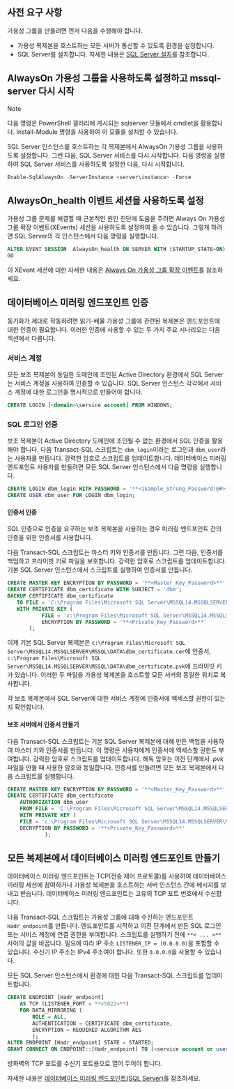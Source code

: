 ## <a name="prerequisites"></a>사전 요구 사항

가용성 그룹을 만들려면 먼저 다음을 수행해야 합니다.

- 가용성 복제본을 호스트하는 모든 서버가 통신할 수 있도록 환경을 설정합니다.
- SQL Server를 설치합니다. 자세한 내용은 [SQL Server 설치](../database-engine/install-windows/install-sql-server.md)를 참조합니다.

## <a name="enable-always-on-availability-groups-and-restart-mssql-server"></a>AlwaysOn 가용성 그룹을 사용하도록 설정하고 mssql-server 다시 시작

>[!NOTE]
>다음 명령은 PowerShell 갤러리에 게시되는 sqlserver 모듈에서 cmdlet을 활용합니다. Install-Module 명령을 사용하여 이 모듈을 설치할 수 있습니다.

SQL Server 인스턴스를 호스트하는 각 복제본에서 AlwaysOn 가용성 그룹을 사용하도록 설정합니다. 그런 다음, SQL Server 서비스를 다시 시작합니다. 다음 명령을 실행하여 SQL Server 서비스를 사용하도록 설정한 다음, 다시 시작합니다.

```powershell
Enable-SqlAlwaysOn -ServerInstance <server\instance> -Force
```

## <a name="enable-an-alwayson_health-event-session"></a>AlwaysOn_health 이벤트 세션을 사용하도록 설정

 가용성 그룹 문제를 해결할 때 근본적인 원인 진단에 도움을 주려면 Always On 가용성 그룹 확장 이벤트(XEvents) 세션을 사용하도록 설정하여 줄 수 있습니다. 그렇게 하려면 SQL Server의 각 인스턴스에서 다음 명령을 실행합니다.

```sql
ALTER EVENT SESSION  AlwaysOn_health ON SERVER WITH (STARTUP_STATE=ON);
GO
```

이 XEvent 세션에 대한 자세한 내용은 [Always On 가용성 그룹 확장 이벤트](../database-engine/availability-groups/windows/always-on-extended-events.md)를 참조하세요.

## <a name="database-mirroring-endpoint-authentication"></a>데이터베이스 미러링 엔드포인트 인증

동기화가 제대로 작동하려면 읽기-배율 가용성 그룹에 관련된 복제본은 엔드포인트에 대한 인증이 필요합니다. 이러한 인증에 사용할 수 있는 두 가지 주요 시나리오는 다음 섹션에서 다룹니다.

### <a name="service-account"></a>서비스 계정

모든 보조 복제본이 동일한 도메인에 조인된 Active Directory 환경에서 SQL Server는 서비스 계정을 사용하여 인증할 수 있습니다. SQL Server 인스턴스 각각에서 서비스 계정에 대한 로그인을 명시적으로 만들어야 합니다.

```sql
CREATE LOGIN [<domain>\service account] FROM WINDOWS;
```

### <a name="sql-login-authentication"></a>SQL 로그인 인증

보조 복제본이 Active Directory 도메인에 조인될 수 없는 환경에서 SQL 인증을 활용해야 합니다. 다음 Transact-SQL 스크립트는 `dbm_login`이라는 로그인과 `dbm_user`라는 사용자를 만듭니다. 강력한 암호로 스크립트를 업데이트합니다. 데이터베이스 미러링 엔드포인트 사용자를 만들려면 모든 SQL Server 인스턴스에서 다음 명령을 실행합니다.

```sql
CREATE LOGIN dbm_login WITH PASSWORD = '**<1Sample_Strong_Password!@#>**';
CREATE USER dbm_user FOR LOGIN dbm_login;
```

#### <a name="certificate-authentication"></a>인증서 인증

SQL 인증으로 인증을 요구하는 보조 복제본을 사용하는 경우 미러링 엔드포인트 간의 인증을 위한 인증서를 사용합니다.

다음 Transact-SQL 스크립트는 마스터 키와 인증서를 만듭니다. 그런 다음, 인증서를 백업하고 프라이빗 키로 파일을 보호합니다. 강력한 암호로 스크립트를 업데이트합니다. 기본 SQL Server 인스턴스에서 스크립트를 실행하여 인증서를 만듭니다.

```sql
CREATE MASTER KEY ENCRYPTION BY PASSWORD = '**<Master_Key_Password>**';
CREATE CERTIFICATE dbm_certificate WITH SUBJECT = 'dbm';
BACKUP CERTIFICATE dbm_certificate
   TO FILE = 'C:\Program Files\Microsoft SQL Server\MSSQL14.MSSQLSERVER\MSSQL\DATA\dbm_certificate.cer'
   WITH PRIVATE KEY (
           FILE = 'c:\Program Files\Microsoft SQL Server\MSSQL14.MSSQLSERVER\MSSQL\DATA\dbm_certificate.pvk',
           ENCRYPTION BY PASSWORD = '**<Private_Key_Password>**'
       );
```

이제 기본 SQL Server 복제본은 `c:\Program Files\Microsoft SQL Server\MSSQL14.MSSQLSERVER\MSSQL\DATA\dbm_certificate.cer`에 인증서, `c:\Program Files\Microsoft SQL Server\MSSQL14.MSSQLSERVER\MSSQL\DATA\dbm_certificate.pvk`에 프라이빗 키가 있습니다. 이러한 두 파일을 가용성 복제본을 호스트할 모든 서버의 동일한 위치로 복사합니다.

각 보조 복제본에서 SQL Server에 대한 서비스 계정에 인증서에 액세스할 권한이 있는지 확인합니다.

#### <a name="create-the-certificate-on-secondary-servers"></a>보조 서버에서 인증서 만들기

다음 Transact-SQL 스크립트는 기본 SQL Server 복제본에 대해 만든 백업을 사용하여 마스터 키와 인증서를 만듭니다. 이 명령은 사용자에게 인증서에 액세스할 권한도 부여합니다. 강력한 암호로 스크립트를 업데이트합니다. 해독 암호는 이전 단계에서 *.pvk* 파일을 만들 때 사용한 암호와 동일합니다. 인증서를 만들려면 모든 보조 복제본에서 다음 스크립트를 실행합니다.

```sql
CREATE MASTER KEY ENCRYPTION BY PASSWORD = '**<Master_Key_Password>**';
CREATE CERTIFICATE dbm_certificate
    AUTHORIZATION dbm_user
    FROM FILE = 'C:\Program Files\Microsoft SQL Server\MSSQL14.MSSQLSERVER\MSSQL\DATA\dbm_certificate.cer'
    WITH PRIVATE KEY (
    FILE = 'c:\Program Files\Microsoft SQL Server\MSSQL14.MSSQLSERVER\MSSQL\DATA\dbm_certificate.pvk',
    DECRYPTION BY PASSWORD = '**<Private_Key_Password>**'
            );
```

## <a name="create-database-mirroring-endpoints-on-all-replicas"></a>모든 복제본에서 데이터베이스 미러링 엔드포인트 만들기

데이터베이스 미러링 엔드포인트는 TCP(전송 제어 프로토콜)를 사용하여 데이터베이스 미러링 세션에 참여하거나 가용성 복제본을 호스트하는 서버 인스턴스 간에 메시지를 보내고 받습니다. 데이터베이스 미러링 엔드포인트는 고유의 TCP 포트 번호에서 수신합니다.

다음 Transact-SQL 스크립트는 가용성 그룹에 대해 수신하는 엔드포인트 `Hadr_endpoint`를 만듭니다. 엔드포인트를 시작하고 이전 단계에서 만든 SQL 로그인 또는 서비스 계정에 연결 권한을 부여합니다. 스크립트를 실행하기 전에 `**< ... >**` 사이의 값을 바꿉니다. 필요에 따라 IP 주소 `LISTENER_IP = (0.0.0.0)`을 포함할 수 있습니다. 수신기 IP 주소는 IPv4 주소여야 합니다. 또한 `0.0.0.0`을 사용할 수 있습니다.

모든 SQL Server 인스턴스에서 환경에 대한 다음 Transact-SQL 스크립트를 업데이트합니다.

```SQL
CREATE ENDPOINT [Hadr_endpoint]
    AS TCP (LISTENER_PORT = **<5022>**)
    FOR DATA_MIRRORING (
        ROLE = ALL,
        AUTHENTICATION = CERTIFICATE dbm_certificate,
        ENCRYPTION = REQUIRED ALGORITHM AES
        );
ALTER ENDPOINT [Hadr_endpoint] STATE = STARTED;
GRANT CONNECT ON ENDPOINT::[Hadr_endpoint] TO [<service account or user>];
```

방화벽의 TCP 포트를 수신기 포트용으로 열어 두어야 합니다.

자세한 내용은 [데이터베이스 미러링 엔드포인트(SQL Server)](https://docs.microsoft.com/sql/database-engine/database-mirroring/the-database-mirroring-endpoint-sql-server?view=sql-server-2017)를 참조하세요.
